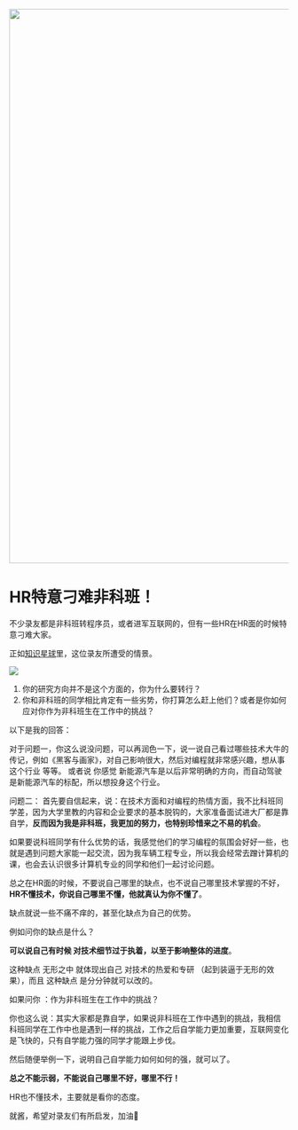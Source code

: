 
<p align="center">
<a href="https://mp.weixin.qq.com/s/QVF6upVMSbgvZy8lHZS3CQ" target="_blank">
  <img src="https://code-thinking-1253855093.file.myqcloud.com/pics/20210924105952.png" width="1000"/>
</a>

# HR特意刁难非科班！

不少录友都是非科班转程序员，或者进军互联网的，但有一些HR在HR面的时候特意刁难大家。

正如[知识星球](https://mp.weixin.qq.com/s/QVF6upVMSbgvZy8lHZS3CQ)里，这位录友所遭受的情景。

![](https://code-thinking-1253855093.file.myqcloud.com/pics/20211006230202.png)

1. 你的研究方向并不是这个方面的，你为什么要转行？
2. 你和非科班的同学相比肯定有一些劣势，你打算怎么赶上他们？或者是你如何应对你作为非科班生在工作中的挑战？

以下是我的回答：

对于问题一，你这么说没问题，可以再润色一下，说一说自己看过哪些技术大牛的传记，例如《黑客与画家》，对自己影响很大，然后对编程就非常感兴趣，想从事这个行业 等等。 或者说 你感觉 新能源汽车是以后非常明确的方向，而自动驾驶是新能源汽车的标配，所以想投身这个行业。

问题二： 首先要自信起来，说：在技术方面和对编程的热情方面，我不比科班同学差，因为大学里教的内容和企业要求的基本脱钩的，大家准备面试进大厂都是靠自学，**反而因为我是非科班，我更加的努力，也特别珍惜来之不易的机会**。

如果要说科班同学有什么优势的话，我感觉他们的学习编程的氛围会好好一些，也就是遇到问题大家能一起交流，因为我车辆工程专业，所以我会经常去蹭计算机的课，也会去认识很多计算机专业的同学和他们一起讨论问题。

总之在HR面的时候，不要说自己哪里的缺点，也不说自己哪里技术掌握的不好，**HR不懂技术，你说自己哪里不懂，他就真认为你不懂了**。

缺点就说一些不痛不痒的，甚至化缺点为自己的优势。

例如问你的缺点是什么？

**可以说自己有时候 对技术细节过于执着，以至于影响整体的进度**。

这种缺点 无形之中 就体现出自己 对技术的热爱和专研 （起到装逼于无形的效果），而且 这种缺点 是分分钟就可以改的。

如果问你 ：作为非科班生在工作中的挑战？

你也这么说：其实大家都是靠自学，如果说非科班在工作中遇到的挑战，我相信 科班同学在工作中也是遇到一样的挑战，工作之后自学能力更加重要，互联网变化是飞快的，只有自学能力强的同学才能跟上步伐。

然后随便举例一下，说明自己自学能力如何如何的强，就可以了。

**总之不能示弱，不能说自己哪里不好，哪里不行！**

HR也不懂技术，主要就是看你的态度。

就酱，希望对录友们有所启发，加油💪

